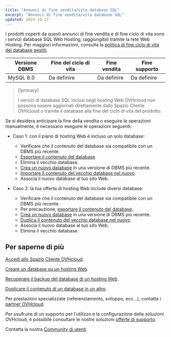 ```yaml
---
title: "Annunci di fine vendita/vita database SQL"
excerpt: "Annunci di fine vendita/vita database SQL"
updated: 2024-10-17
---
```


I prodotti coperti da questi annunci di fine vendita e di fine ciclo di vita sono i servizi database SQL Web Hosting, raggiungibili tramite la rete Web Hosting. Per maggiori informazioni, consulta la [politica di fine ciclo di vita dei database gestiti](/pages/web_cloud/web_cloud_databases/eol-policy).

|Versione DBMS|Fine del ciclo di vita|Fine vendita|Fine supporto|
|---|---|---|---|
|MySQL 8.0|Da definire|Da definire|Da definire|

> [!primary]
>
> I servizi di database SQL inclusi negli hosting Web OVHcloud non possono essere aggiornati direttamente dallo Spazio Cliente OVHcloud o tramite il database alla fine del ciclo di vita del prodotto.
>

Se si desidera anticipare la fine della vendita o eseguire le operazioni manualmente, è necessario eseguire le operazioni seguenti:

- Caso 1: con il piano di hosting Web è incluso un solo database:
    - Verificare che il contenuto del database sia compatibile con un DBMS più recente.
    - [Esportare il contenuto del database](/pages/web_cloud/web_hosting/sql_database_export).
    - Elimina il vecchio database.
    - [Crea un nuovo database](/pages/web_cloud/web_hosting/sql_create_database) in una versione di DBMS più recente.
    - [Importare il contenuto del vecchio database nel nuovo](/pages/web_cloud/web_hosting/sql_importing_mysql_database).
    - Associa il nuovo database al tuo sito Web.

- Caso 2: la tua offerta di hosting Web include diversi database:
    - Verificare che il contenuto del database sia compatibile con un DBMS più recente.
    - Per precauzione, [esportare il contenuto del database](/pages/web_cloud/web_hosting/sql_database_export).
    - [Crea un nuovo database](/pages/web_cloud/web_hosting/sql_create_database) in una versione di DBMS più recente.
    - [Duplica il contenuto del vecchio database nel nuovo](/pages/web_cloud/web_hosting/copy_database).
    - Associa il nuovo database al tuo sito Web.
    - Elimina il vecchio database.

## Per saperne di più

[Accedi allo Spazio Cliente OVHcloud](/pages/account_and_service_management/account_information/ovhcloud-account-login).

[Creare un database su un hosting Web](/pages/web_cloud/web_hosting/sql_create_database).

[Recuperare il backup del database di un hosting Web](/pages/web_cloud/web_hosting/sql_database_export).

[Duplicare il contenuto di un database in un altro](/pages/web_cloud/web_hosting/copy_database).

Per prestazioni specializzate (referenziamento, sviluppo, ecc...), contatta i [partner OVHcloud](/links/partner).

Per usufruire di un supporto per l'utilizzo e la configurazione delle soluzioni OVHcloud, è possibile consultare le nostre soluzioni [offerte di supporto](/links/support).

Contatta la nostra [Community di utenti](/links/community).
